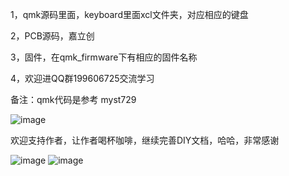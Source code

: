 1，qmk源码里面，keyboard里面xcl文件夹，对应相应的键盘

2，PCB源码，嘉立创

3，固件，在qmk_firmware下有相应的固件名称

4，欢迎进QQ群199606725交流学习

备注：qmk代码是参考 myst729

![image](https://github.com/xcl666/trackpoint-mechanical-keyboard/blob/main/Pic/TA1021.jpg)

欢迎支持作者，让作者喝杯咖啡，继续完善DIY文档，哈哈，非常感谢

![image](https://github.com/xcl666/trackpoint-mechanical-keyboard/blob/main/Pic/wechat.JPG)
![image](https://github.com/xcl666/trackpoint-mechanical-keyboard/blob/main/Pic/alipay.JPG)
